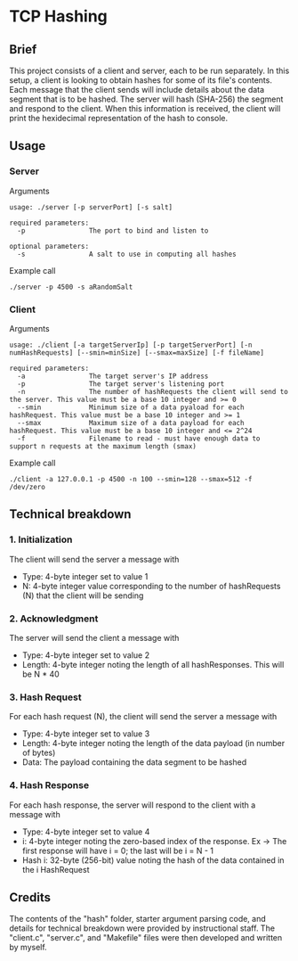 # TCP Hashing

## Brief

This project consists of a client and server, each to be run separately. In this setup, a client is looking to obtain hashes for some of its file's contents. Each message that the client sends will include details about the data segment that is to be hashed. The server will hash (SHA-256) the segment and respond to the client. When this information is received, the client will print the hexidecimal representation of the hash to console.

## Usage

### Server

Arguments
```
usage: ./server [-p serverPort] [-s salt]

required parameters:
  -p                The port to bind and listen to

optional parameters:
  -s                A salt to use in computing all hashes

```
Example call
```
./server -p 4500 -s aRandomSalt
```

### Client

Arguments
```
usage: ./client [-a targetServerIp] [-p targetServerPort] [-n numHashRequests] [--smin=minSize] [--smax=maxSize] [-f fileName]

required parameters:
  -a                The target server's IP address 
  -p                The target server's listening port
  -n                The number of hashRequests the client will send to the server. This value must be a base 10 integer and >= 0
  --smin            Minimum size of a data pyaload for each hashRequest. This value must be a base 10 integer and >= 1
  --smax            Maximum size of a data payload for each hashRequest. This value must be a base 10 integer and <= 2^24
  -f                Filename to read - must have enough data to support n requests at the maximum length (smax)

```
Example call
```
./client -a 127.0.0.1 -p 4500 -n 100 --smin=128 --smax=512 -f /dev/zero
```

## Technical breakdown

### 1. Initialization

The client will send the server a message with
* Type: 4-byte integer set to value 1
* N: 4-byte integer value corresponding to the number of hashRequests (N) that the client will be sending 

### 2. Acknowledgment

The server will send the client a message with
* Type: 4-byte integer set to value 2
* Length: 4-byte integer noting the length of all hashResponses. This will be N * 40

### 3. Hash Request

For each hash request (N), the client will send the server a message with
* Type: 4-byte integer set to value 3
* Length: 4-byte integer noting the length of the data payload (in number of bytes)
* Data: The payload containing the data segment to be hashed

### 4. Hash Response

For each hash response, the server will respond to the client with a message with
* Type: 4-byte integer set to value 4
* i: 4-byte integer noting the zero-based index of the response. Ex -> The first response will have i = 0; the last will be i = N - 1
* Hash i: 32-byte (256-bit) value noting the hash of the data contained in the i HashRequest

## Credits

The contents of the "hash" folder, starter argument parsing code, and details for technical breakdown were provided by instructional staff. The "client.c", "server.c", and "Makefile" files were then developed and written by myself.


